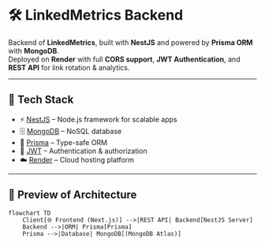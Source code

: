 # 🛠️ LinkedMetrics Backend

Backend of **LinkedMetrics**, built with **NestJS** and powered by **Prisma ORM** with **MongoDB**.  
Deployed on **Render** with full **CORS support**, **JWT Authentication**, and **REST API** for link rotation & analytics.  

---

## 🚀 Tech Stack

- ⚡ [NestJS](https://nestjs.com/) – Node.js framework for scalable apps  
- 🗄️ [MongoDB](https://www.mongodb.com/) – NoSQL database  
- 🧩 [Prisma](https://www.prisma.io/) – Type-safe ORM  
- 🔑 [JWT](https://jwt.io/) – Authentication & authorization  
- ☁️ [Render](https://render.com/) – Cloud hosting platform  

---

## 📸 Preview of Architecture

```mermaid
flowchart TD
    Client[🌐 Frontend (Next.js)] -->|REST API| Backend[NestJS Server]
    Backend -->|ORM| Prisma[Prisma]
    Prisma -->|Database| MongoDB[(MongoDB Atlas)]

